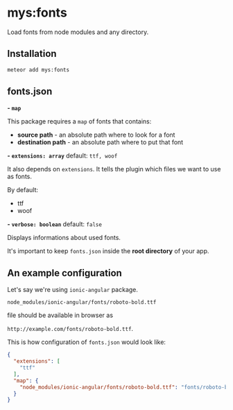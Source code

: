 # mys:fonts

Load fonts from node modules and any directory.

## Installation

```bash
meteor add mys:fonts
```

## fonts.json

**- `map`**

This package requires a `map` of fonts that contains:

- **source path** - an absolute path where to look for a font
- **destination path** - an absolute path where to put that font

**- `extensions: array`** default: `ttf, woof`

It also depends on `extensions`. It tells the plugin which files we want to use as fonts.

By default:
- ttf
- woof

**- `verbose: boolean`** default: `false`

Displays informations about used fonts.

It's important to keep `fonts.json` inside the **root directory** of your app.

## An example configuration

Let's say we're using `ionic-angular` package.

`node_modules/ionic-angular/fonts/roboto-bold.ttf`

file should be available in browser as

 `http://example.com/fonts/roboto-bold.ttf`.

This is how configuration of `fonts.json` would look like:

```json
{
  "extensions": [
    "ttf"
  ],
  "map": {
    "node_modules/ionic-angular/fonts/roboto-bold.ttf": "fonts/roboto-bold.ttf"
  }
}
```
